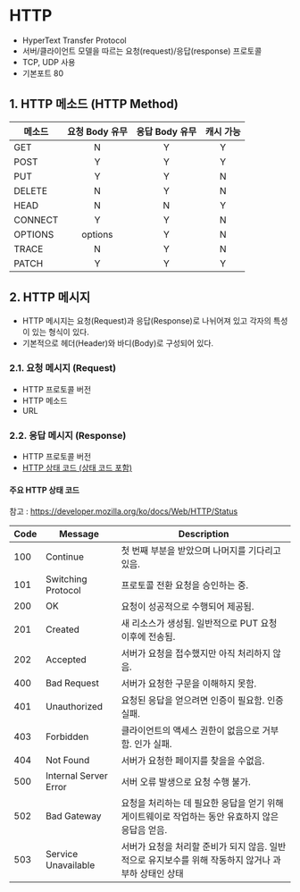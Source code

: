 # HTTP
- HyperText Transfer Protocol
- 서버/클라이언트 모델을 따르는 요청(request)/응답(response) 프로토콜
- TCP, UDP 사용
- 기본포트 80

## 1. HTTP 메소드 (HTTP Method)
|메소드|요청 Body 유무|응답 Body 유무|캐시 가능|
|---|:---:|:---:|:---:|
|GET|N|Y|Y|
|POST|Y|Y|Y|
|PUT|Y|Y|N|
|DELETE|N|Y|N|
|HEAD|N|N|Y|
|CONNECT|Y|Y|N|
|OPTIONS|options|Y|N|
|TRACE|N|Y|N|
|PATCH|Y|Y|Y|

## 2. HTTP 메시지
- HTTP 메시지는 요청(Request)과 응답(Response)로 나뉘어져 있고 각자의 특성이 있는 형식이 있다.
- 기본적으로 헤더(Header)와 바디(Body)로 구성되어 있다.

### 2.1. 요청 메시지 (Request)
- HTTP 프로토콜 버전
- HTTP 메소드
- URL

### 2.2. 응답 메시지 (Response)
- HTTP 프로토콜 버전
- [HTTP 상태 코드 (상태 코드 포함)](####주요-HTTP-상태-코드)

#### 주요 HTTP 상태 코드
참고 : https://developer.mozilla.org/ko/docs/Web/HTTP/Status

|Code|Message|Description|
|---|---|---|
|100|Continue|첫 번째 부분을 받았으며 나머지를 기다리고 있음.|
|101|Switching Protocol|프로토콜 전환 요청을 승인하는 중.|
|200|OK|요청이 성공적으로 수행되어 제공됨.|
|201|Created|새 리소스가 생성됨. 일반적으로 PUT 요청 이후에 전송됨.|
|202|Accepted|서버가 요청을 접수했지만 아직 처리하지 않음.|
|400|Bad Request|서버가 요청한 구문을 이해하지 못함.|
|401|Unauthorized|요청된 응답을 얻으려면 인증이 필요함. 인증 실패.|
|403|Forbidden|클라이언트의 액세스 권한이 없음으로 거부함. 인가 실패.|
|404|Not Found|서버가 요청한 페이지를 찾을을 수없음.|
|500|Internal Server Error|서버 오류 발생으로 요청 수행 불가.|
|502|Bad Gateway|요청을 처리하는 데 필요한 응답을 얻기 위해 게이트웨이로 작업하는 동안 유효하지 않은 응답음 얻음.|
|503|Service Unavailable|서버가 요청을 처리할 준비가 되지 않음. 일반적으로 유지보수를 위해 작동하지 않거나 과부하 상태인 상태|
